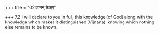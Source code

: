 +++
title = "02 ज्ञानन् तेऽहम्"

+++
7.2 I will declare to you in full, this knowledge (of God) along with
the knowledge which makes it distinguished (Vijnana), knowing which
nothing else remains to be known.
